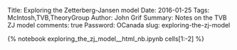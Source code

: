 Title: Exploring the Zetterberg-Jansen model
Date: 2016-01-25
Tags: McIntosh,TVB,TheoryGroup
Author: John Grif
Summary: Notes on the TVB ZJ model
comments: true
Password: OCanada
slug: exploring-the-zj-model

{% notebook exploring_the_zj_model__html_nb.ipynb cells[1:-2] %}

